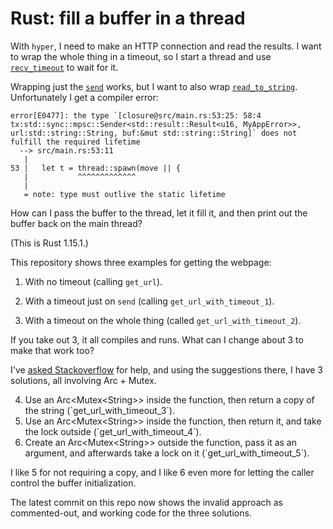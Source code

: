 # Rust: fill a buffer in a thread

With `hyper`, I need to make an HTTP connection and read the results.
I want to wrap the whole thing in a timeout,
so I start a thread
and use [`recv_timeout`](https://doc.rust-lang.org/std/sync/mpsc/struct.Receiver.html#method.recv_timeout) to wait for it.

Wrapping just the [`send`](https://hyper.rs/hyper/v0.9.8/hyper/client/request/struct.Request.html#method.send) works,
but I want to also wrap [`read_to_string`](https://doc.rust-lang.org/std/io/trait.Read.html#method.read_to_string).
Unfortunately I get a compiler error:

    error[E0477]: the type `[closure@src/main.rs:53:25: 58:4 tx:std::sync::mpsc::Sender<std::result::Result<u16, MyAppError>>, url:std::string::String, buf:&mut std::string::String]` does not fulfill the required lifetime
      --> src/main.rs:53:11
       |
    53 |   let t = thread::spawn(move || {
       |           ^^^^^^^^^^^^^
       |
       = note: type must outlive the static lifetime

How can I pass the buffer to the thread,
let it fill it,
and then print out the buffer back on the main thread?

(This is Rust 1.15.1.)

This repository shows three examples for getting the webpage:

1. With no timeout (calling `get_url`).

2. With a timeout just on `send` (calling `get_url_with_timeout_1`).

3. With a timeout on the whole thing (called `get_url_with_timeout_2`).

If you take out 3, it all compiles and runs.
What can I change about 3 to make that work too?

I've [asked Stackoverflow](http://stackoverflow.com/questions/42730169/fill-a-string-buffer-from-a-thread) for help,
and using the suggestions there, I have 3 solutions,
all involving Arc + Mutex.

<ol start="4">
  <li>Use an Arc&lt;Mutex&lt;String>> inside the function, then return a copy of the string (`get_url_with_timeout_3`).

  <li>Use an Arc&lt;Mutex&lt;String>> inside the function, then return it, and take the lock outside (`get_url_with_timeout_4`).

  <li>Create an Arc&lt;Mutex&lt;String>> outside the function, pass it as an argument, and afterwards take a lock on it (`get_url_with_timeout_5`).
</ol>

I like 5 for not requiring a copy, and I like 6 even more for letting the caller control the buffer initialization.

The latest commit on this repo now shows the invalid approach as commented-out,
and working code for the three solutions.


